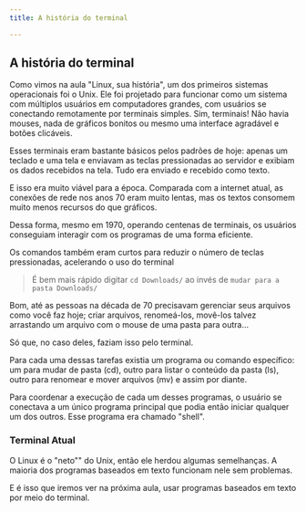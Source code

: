 ```yaml
---
title: A história do terminal

---
```


## A história do terminal

Como vimos na aula "Linux, sua história", um dos primeiros sistemas operacionais foi o Unix. Ele foi projetado para funcionar como um sistema com múltiplos usuários em computadores grandes, com usuários se conectando remotamente por terminais simples. Sim, terminais! Não havia mouses, nada de gráficos bonitos ou mesmo uma interface agradável e botões clicáveis.

Esses terminais eram bastante básicos pelos padrões de hoje: apenas um teclado e uma tela e enviavam as teclas pressionadas ao servidor e exibiam os dados recebidos na tela. Tudo era enviado e recebido como texto.

E isso era muito viável para a época. Comparada com a internet atual, as conexões de rede nos anos 70 eram muito lentas, mas os textos consomem muito menos recursos do que gráficos.

Dessa forma, mesmo em 1970, operando centenas de terminais, os usuários conseguiam interagir com os programas de uma forma eficiente.

Os comandos também eram curtos para reduzir o número de teclas pressionadas, acelerando o uso do terminal

> É bem mais rápido digitar `cd Downloads/` ao invés de `mudar para a pasta Downloads/ `

Bom, até as pessoas na década de 70 precisavam gerenciar seus arquivos como você faz hoje; criar arquivos, renomeá-los, movê-los talvez arrastando um arquivo com o mouse de uma pasta para outra...

 Só que, no caso deles, faziam isso pelo terminal.

Para cada uma dessas tarefas existia um programa ou comando específico: um para mudar de pasta (cd), outro para listar o conteúdo da pasta (ls), outro para renomear e mover arquivos (mv) e assim por diante.

Para coordenar a execução de cada um desses programas, o usuário se conectava a um único programa principal que podia então iniciar qualquer um dos outros. Esse programa era chamado "shell".

### Terminal Atual

O Linux é o "neto"" do Unix, então ele herdou algumas semelhanças. A maioria dos programas baseados em texto funcionam nele sem problemas.

E é isso que iremos ver na próxima aula, usar programas baseados em texto por meio do terminal.
